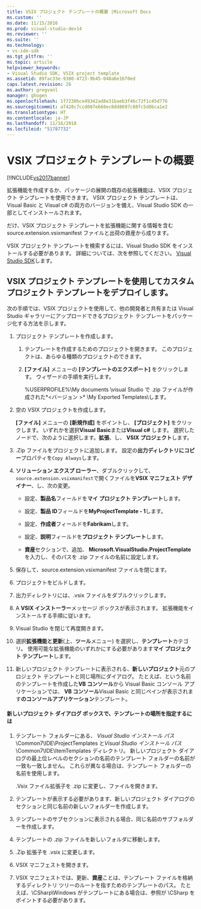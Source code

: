 ```yaml
---
title: VSIX プロジェクト テンプレートの概要 |Microsoft Docs
ms.custom: ''
ms.date: 11/15/2016
ms.prod: visual-studio-dev14
ms.reviewer: ''
ms.suite: ''
ms.technology:
- vs-ide-sdk
ms.tgt_pltfrm: ''
ms.topic: article
helpviewer_keywords:
- Visual Studio SDK, VSIX project template
ms.assetid: 89fac33e-9380-4723-9b45-048a6e16f0ed
caps.latest.revision: 26
ms.author: gregvanl
manager: ghogen
ms.openlocfilehash: 1f7230bce49342ad8e31baeb3f46c72f1c45d776
ms.sourcegitcommit: af428c7ccd007e668ec0dd8697c88fc5d8bca1e2
ms.translationtype: HT
ms.contentlocale: ja-JP
ms.lasthandoff: 11/16/2018
ms.locfileid: "51787732"
---
```

# <a name="getting-started-with-the-vsix-project-template"></a>VSIX プロジェクト テンプレートの概要
[!INCLUDE[vs2017banner](../includes/vs2017banner.md)]

拡張機能を作成するか、パッケージの展開の既存の拡張機能は、VSIX プロジェクト テンプレートを使用できます。 VSIX プロジェクト テンプレートは、Visual Basic と Visual c# の両方のバージョンを備え、Visual Studio SDK の一部としてインストールされます。  
  
 だけ、VSIX プロジェクト テンプレートを拡張機能に関する情報を含む source.extension.vsixmanifest ファイルと出荷の資産から成ります。  
  
 VSIX プロジェクト テンプレートを検索するには、Visual Studio SDK をインストールする必要があります。 詳細については、次を参照してください。 [Visual Studio SDK](../extensibility/visual-studio-sdk.md)します。  
  
## <a name="deploying-a-custom-project-template-using-the-vsix-project-template"></a>VSIX プロジェクト テンプレートを使用してカスタム プロジェクト テンプレートをデプロイします。  
 次の手順では、VSIX プロジェクトを使用して、他の開発者と共有または Visual Studio ギャラリーにアップロードできるプロジェクト テンプレートをパッケージ化する方法を示します。  
  
1.  プロジェクト テンプレートを作成します。  
  
    1.  テンプレートを作成するためのプロジェクトを開きます。 このプロジェクトは、あらゆる種類のプロジェクトのできます。  
  
    2.  **[ファイル]** メニューの **[テンプレートのエクスポート]** をクリックします。 ウィザードの手順を実行します。  
  
         %USERPROFILE%\My documents \visual Studio で .zip ファイルが作成された*\<バージョン >* \My Exported Templates\\します。  
  
2.  空の VSIX プロジェクトを作成します。  
  
     **[ファイル]** メニューの **[新規作成]** をポイントし、 **[プロジェクト]** をクリックします。 いずれかを選択**Visual Basic**または**Visual c#** します。 選択したノードで、次のように選択します。**拡張**、し、 **VSIX プロジェクト**します。  
  
3.  .Zip ファイルをプロジェクトに追加します。 設定の**出力ディレクトリにコピー**プロパティを`Copy Always`します。  
  
4.  **ソリューション エクスプ ローラー**、ダブルクリックして、`source.extension.vsixmanifest`で開くファイルを**VSIX マニフェスト デザイナー**、し、次の変更。  
  
    -   設定、**製品名**フィールドを**マイ プロジェクト テンプレート**します。  
  
    -   設定、**製品 ID**フィールドを**MyProjectTemplate - 1**します。  
  
    -   設定、**作成者**フィールドを**Fabrikam**します。  
  
    -   設定、**説明**フィールドを**プロジェクト テンプレート**します。  
  
    -   **資産**セクションで、追加、 **Microsoft.VisualStudio.ProjectTemplate**を入力し、そのパスを .zip ファイルの名前に設定します。  
  
5.  保存して、source.extension.vsixmanifest ファイルを閉じます。  
  
6.  プロジェクトをビルドします。  
  
7.  出力ディレクトリには、.vsix ファイルをダブルクリックします。  
  
8.  A **VSIX インストーラー**メッセージ ボックスが表示されます。 拡張機能をインストールする手順に従います。  
  
9. Visual Studio を閉じて再度開きます。  
  
10. 選択**拡張機能と更新**(上、**ツール**メニュー) を選択し、**テンプレート**カテゴリ。 使用可能な拡張機能のいずれかにする必要があります**マイ プロジェクト テンプレート**します。  
  
11. 新しいプロジェクト テンプレートに表示される、**新しいプロジェクト**元のプロジェクト テンプレートと同じ場所にダイアログ。 たとえば、という名前のテンプレートを作成した**VB コンソール**から Visual Basic コンソール アプリケーションでは、 **VB コンソール**Visual Basic と同じペインが表示されます**のコンソールアプリケーション**テンプレート。  
  
#### <a name="to-specify-the-location-of-the-template-in-the-new-project-dialog-box"></a>新しいプロジェクト ダイアログ ボックスで、テンプレートの場所を指定するには  
  
1.  テンプレート フォルダーにある、 *Visual Studio インストール パス*\Common7\IDE\ProjectTemplates と*Visual Studio インストール パス*\Common7\IDE\ItemTemplates ディレクトリ。 新しいプロジェクト ダイアログの最上位レベルのセクションの名前のテンプレート フォルダーの名前が一致も一致しません。 これらが異なる場合は、テンプレート フォルダーの名前を使用します。  
  
     .Vsix ファイル拡張子を .zip に変更し、ファイルを開きます。  
  
2.  テンプレートが表示する必要があります、新しいプロジェクト ダイアログのセクションと同じ名前の新しいフォルダーを作成します。  
  
3.  テンプレートのサブセクションに表示される場合、同じ名前のサブフォルダーを作成します。  
  
4.  テンプレートの .zip ファイルを新しいフォルダに移動します。  
  
5.  .Zip 拡張子を .vsix に変更します。  
  
6.  VSIX マニフェストを開きます。  
  
7.  VSIX マニフェストでは、更新、**資産**ことは、テンプレート ファイルを格納するディレクトリ ツリーのルートを指すためのテンプレートのパス。 たとえば、\CSharp\Windows がテンプレートにある場合は、参照が \CSharp をポイントする必要があります。

